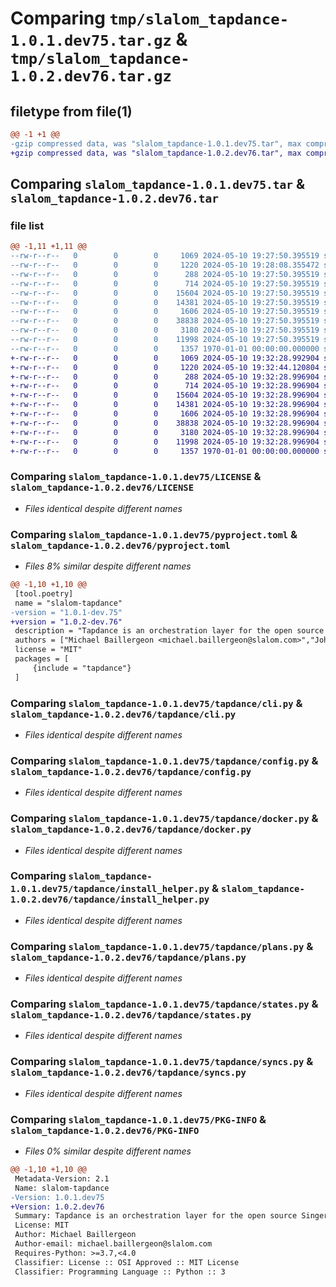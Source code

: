 # Comparing `tmp/slalom_tapdance-1.0.1.dev75.tar.gz` & `tmp/slalom_tapdance-1.0.2.dev76.tar.gz`

## filetype from file(1)

```diff
@@ -1 +1 @@
-gzip compressed data, was "slalom_tapdance-1.0.1.dev75.tar", max compression
+gzip compressed data, was "slalom_tapdance-1.0.2.dev76.tar", max compression
```

## Comparing `slalom_tapdance-1.0.1.dev75.tar` & `slalom_tapdance-1.0.2.dev76.tar`

### file list

```diff
@@ -1,11 +1,11 @@
--rw-r--r--   0        0        0     1069 2024-05-10 19:27:50.395519 slalom_tapdance-1.0.1.dev75/LICENSE
--rw-r--r--   0        0        0     1220 2024-05-10 19:28:08.355472 slalom_tapdance-1.0.1.dev75/pyproject.toml
--rw-r--r--   0        0        0      288 2024-05-10 19:27:50.395519 slalom_tapdance-1.0.1.dev75/tapdance/__init__.py
--rw-r--r--   0        0        0      714 2024-05-10 19:27:50.395519 slalom_tapdance-1.0.1.dev75/tapdance/cli.py
--rw-r--r--   0        0        0    15604 2024-05-10 19:27:50.395519 slalom_tapdance-1.0.1.dev75/tapdance/config.py
--rw-r--r--   0        0        0    14381 2024-05-10 19:27:50.395519 slalom_tapdance-1.0.1.dev75/tapdance/docker.py
--rw-r--r--   0        0        0     1606 2024-05-10 19:27:50.395519 slalom_tapdance-1.0.1.dev75/tapdance/install_helper.py
--rw-r--r--   0        0        0    38838 2024-05-10 19:27:50.395519 slalom_tapdance-1.0.1.dev75/tapdance/plans.py
--rw-r--r--   0        0        0     3180 2024-05-10 19:27:50.395519 slalom_tapdance-1.0.1.dev75/tapdance/states.py
--rw-r--r--   0        0        0    11998 2024-05-10 19:27:50.395519 slalom_tapdance-1.0.1.dev75/tapdance/syncs.py
--rw-r--r--   0        0        0     1357 1970-01-01 00:00:00.000000 slalom_tapdance-1.0.1.dev75/PKG-INFO
+-rw-r--r--   0        0        0     1069 2024-05-10 19:32:28.992904 slalom_tapdance-1.0.2.dev76/LICENSE
+-rw-r--r--   0        0        0     1220 2024-05-10 19:32:44.120804 slalom_tapdance-1.0.2.dev76/pyproject.toml
+-rw-r--r--   0        0        0      288 2024-05-10 19:32:28.996904 slalom_tapdance-1.0.2.dev76/tapdance/__init__.py
+-rw-r--r--   0        0        0      714 2024-05-10 19:32:28.996904 slalom_tapdance-1.0.2.dev76/tapdance/cli.py
+-rw-r--r--   0        0        0    15604 2024-05-10 19:32:28.996904 slalom_tapdance-1.0.2.dev76/tapdance/config.py
+-rw-r--r--   0        0        0    14381 2024-05-10 19:32:28.996904 slalom_tapdance-1.0.2.dev76/tapdance/docker.py
+-rw-r--r--   0        0        0     1606 2024-05-10 19:32:28.996904 slalom_tapdance-1.0.2.dev76/tapdance/install_helper.py
+-rw-r--r--   0        0        0    38838 2024-05-10 19:32:28.996904 slalom_tapdance-1.0.2.dev76/tapdance/plans.py
+-rw-r--r--   0        0        0     3180 2024-05-10 19:32:28.996904 slalom_tapdance-1.0.2.dev76/tapdance/states.py
+-rw-r--r--   0        0        0    11998 2024-05-10 19:32:28.996904 slalom_tapdance-1.0.2.dev76/tapdance/syncs.py
+-rw-r--r--   0        0        0     1357 1970-01-01 00:00:00.000000 slalom_tapdance-1.0.2.dev76/PKG-INFO
```

### Comparing `slalom_tapdance-1.0.1.dev75/LICENSE` & `slalom_tapdance-1.0.2.dev76/LICENSE`

 * *Files identical despite different names*

### Comparing `slalom_tapdance-1.0.1.dev75/pyproject.toml` & `slalom_tapdance-1.0.2.dev76/pyproject.toml`

 * *Files 8% similar despite different names*

```diff
@@ -1,10 +1,10 @@
 [tool.poetry]
 name = "slalom-tapdance"
-version = "1.0.1-dev.75"
+version = "1.0.2-dev.76"
 description = "Tapdance is an orchestration layer for the open source Singer tap platform."
 authors = ["Michael Baillergeon <michael.baillergeon@slalom.com>","John Timeus <john.timeus@slalom.com>"]
 license = "MIT"
 packages = [
     {include = "tapdance"}
 ]
```

### Comparing `slalom_tapdance-1.0.1.dev75/tapdance/cli.py` & `slalom_tapdance-1.0.2.dev76/tapdance/cli.py`

 * *Files identical despite different names*

### Comparing `slalom_tapdance-1.0.1.dev75/tapdance/config.py` & `slalom_tapdance-1.0.2.dev76/tapdance/config.py`

 * *Files identical despite different names*

### Comparing `slalom_tapdance-1.0.1.dev75/tapdance/docker.py` & `slalom_tapdance-1.0.2.dev76/tapdance/docker.py`

 * *Files identical despite different names*

### Comparing `slalom_tapdance-1.0.1.dev75/tapdance/install_helper.py` & `slalom_tapdance-1.0.2.dev76/tapdance/install_helper.py`

 * *Files identical despite different names*

### Comparing `slalom_tapdance-1.0.1.dev75/tapdance/plans.py` & `slalom_tapdance-1.0.2.dev76/tapdance/plans.py`

 * *Files identical despite different names*

### Comparing `slalom_tapdance-1.0.1.dev75/tapdance/states.py` & `slalom_tapdance-1.0.2.dev76/tapdance/states.py`

 * *Files identical despite different names*

### Comparing `slalom_tapdance-1.0.1.dev75/tapdance/syncs.py` & `slalom_tapdance-1.0.2.dev76/tapdance/syncs.py`

 * *Files identical despite different names*

### Comparing `slalom_tapdance-1.0.1.dev75/PKG-INFO` & `slalom_tapdance-1.0.2.dev76/PKG-INFO`

 * *Files 0% similar despite different names*

```diff
@@ -1,10 +1,10 @@
 Metadata-Version: 2.1
 Name: slalom-tapdance
-Version: 1.0.1.dev75
+Version: 1.0.2.dev76
 Summary: Tapdance is an orchestration layer for the open source Singer tap platform.
 License: MIT
 Author: Michael Baillergeon
 Author-email: michael.baillergeon@slalom.com
 Requires-Python: >=3.7,<4.0
 Classifier: License :: OSI Approved :: MIT License
 Classifier: Programming Language :: Python :: 3
```

